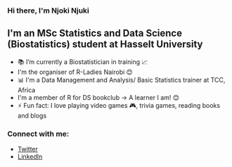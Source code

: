 ### Hi there, I'm Njoki Njuki

## I'm an MSc Statistics and Data Science (Biostatistics) student at Hasselt University
- 📚 I’m currently a Biostatistician in training 📈
- I'm the organiser of R-Ladies Nairobi 😊
- 📊 I'm a Data Management and Analysis/ Basic Statistics trainer at TCC, Africa
- I'm a member of R for DS bookclub -> A learner I am! 😊
- ⚡ Fun fact: I love playing video games 🎮, trivia games, reading books and blogs 

### Connect with me:

- [Twitter](https://twitter.com/lucy_njokinjuki)
- [LinkedIn](https://www.linkedin.com/in/lucy-njoki/)
